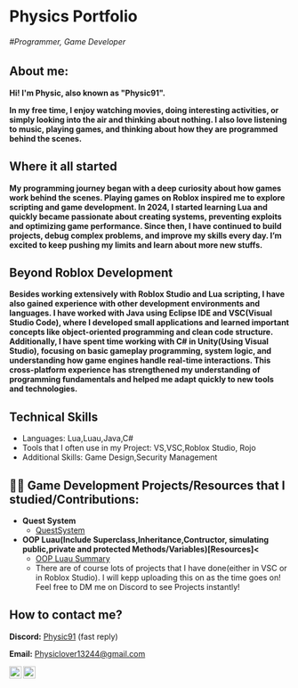 <h1>Physics Portfolio</h1>
<h6>#Programmer, Game Developer</h6>

<h2>About me:</h2>

<b>Hi! I'm Physic, also known as "Physic91".

In my free time, I enjoy watching movies, doing interesting activities, or simply looking into the air and thinking about nothing.
 I also love listening to music, playing games, and thinking about how they are programmed behind the scenes.</b>

<h2>Where it all started</h2> 
<b>My programming journey began with a deep curiosity about how games work behind the scenes.
Playing games on Roblox inspired me to explore scripting and game development.
In 2024, I started learning Lua and quickly became passionate about creating systems, preventing exploits and optimizing game performance.
Since then, I have continued to build projects, debug complex problems, and improve my skills every day.
I’m excited to keep pushing my limits and learn about more new stuffs.</b>

<h2>Beyond Roblox Development</h2>
<b>Besides working extensively with Roblox Studio and Lua scripting, I have also gained experience with other development environments and languages.
I have worked with Java using Eclipse IDE and VSC(Visual Studio Code), where I developed small applications and learned important concepts like object-oriented programming and clean code structure.
Additionally, I have spent time working with C# in Unity(Using Visual Studio), focusing on basic gameplay programming, system logic, and understanding how game engines handle real-time interactions.
This cross-platform experience has strengthened my understanding of programming fundamentals and helped me adapt quickly to new tools and technologies.</b>

<h2>Technical Skills</h2>
<ul>
  <li>Languages: Lua,Luau,Java,C# </li>
  <li>Tools that I often use in my Project: VS,VSC,Roblox Studio, Rojo</li>
  <li>Additional Skills: Game Design,Security Management</li>
</ul>


<h2>👨‍💻 Game Development Projects/Resources that I studied/Contributions:</h2>

- <b>Quest System</b>
  - [QuestSystem](https://github.com/Physic2952/Quest-System)
- <b>OOP Luau(Include Superclass,Inheritance,Contructor, simulating public,private and protected Methods/Variables)[Resources]<</b>
  - [OOP Luau Summary](https://github.com/Physic2952/OOP-Resources)
  - There are of course lots of projects that I have done(either in VSC or in Roblox Studio). I will kepp uploading this on as the time goes on! Feel free to DM me on Discord to see Projects instantly!
  

<h2> How to contact me?</h2>

<p>
  <b>Discord:</b> 
  <a href="http://discordapp.com/users/1029011048793112657">Physic91</a> 
  <span>(fast reply)</span>
</p>
<p>
  <b>Email:</b> 
  <a href="mailto:Physiclover13244@gmail.com">Physiclover13244@gmail.com</a>
</p>

[<img align="left" alt="Discord" width="22px" src="https://cdn.simpleicons.org/discord/5865F2" />](http://discordapp.com/users/1029011048793112657)
&nbsp;
[<img align="left" alt="Email" width="22px" src="https://cdn.simpleicons.org/gmail/EA4335" />](mailto:Physic13244@email.com)



<!--
**joshmadakor1/joshmadakor1** is a ✨ _special_ ✨ repository because its `README.md` (this file) appears on your GitHub profile.

Here are some ideas to get you started:

- 🔭 I’m currently working on ...
- 🌱 I’m currently learning ...
- 👯 I’m looking to collaborate on ...
- 🤔 I’m looking for help with ...
- 💬 Ask me about ...
- 📫 How to reach me: ...
- 😄 Pronouns: ...
- ⚡ Fun fact: ...
-->
